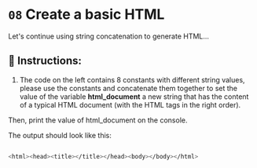 # `08` Create a basic HTML

Let's continue using string concatenation to generate HTML...




## 📝 Instructions:

1. The code on the left contains 8 constants with different string values, please use
the constants and concatenate them together to set the value of the variable **html_document**
a new string that has the content of a typical HTML document (with the HTML tags in the
right order).

Then, print the value of html_document on the console.

The output should look like this:

```sh

<html><head><title></title></head><body></body></html>
```


